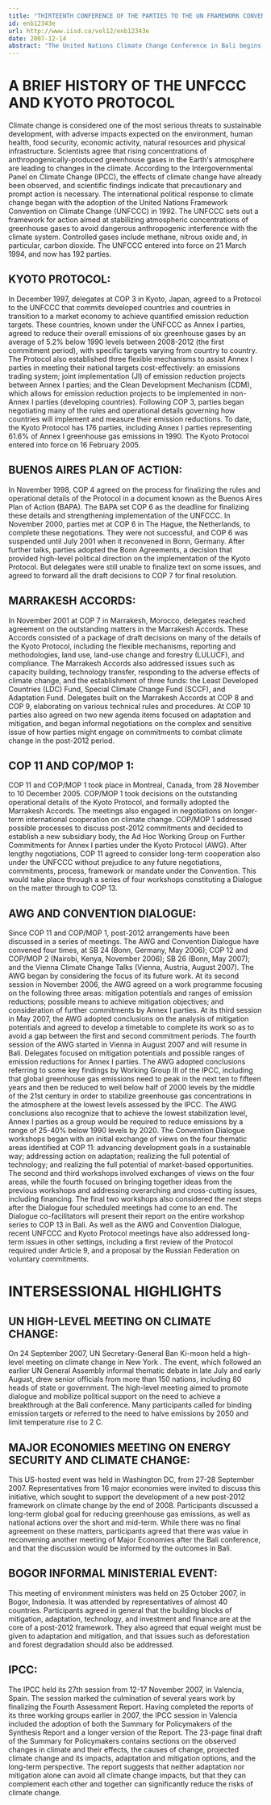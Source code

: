 ```yaml
---
title: "THIRTEENTH CONFERENCE OF THE PARTIES TO THE UN FRAMEWORK CONVENTION ON CLIMATE CHANGE AND THIRD MEETING OF THE PARTIES TO THE KYOTO PROTOCOL: 3-14 DECEMBER 2007"
id: enb12343e
url: http://www.iisd.ca/vol12/enb12343e
date: 2007-12-14
abstract: "The United Nations Climate Change Conference in Bali begins today and will continue until 14 December. The event includes the thirteenth Conference of the Parties (COP 13) to the UN Framework Convention on Climate Change (UNFCCC) and third Conference of the Parties serving as the Meeting of Parties to the Kyoto Protocol (COP/MOP 3) . In addition, the twenty-seventh sessions of the Subsidiary Body for Implementation (SBI 27) and Subsidiary Body for Scientific and Technological Advice (SBSTA 27) will be held, as well as the resumed fourth session of the Ad Hoc Working Group on Further Commitments for Annex I Parties under the Kyoto Protocol (AWG 4). A joint COP and COP/MOP high-level segment will take place from 12-14 December. Delegates will deliberate on a wide range of topics and agenda items, with a major focus being post-2012, when the Kyoto Protocol's first commitment period expires. In particular, delegates will seek to agree on a negotiating process to finalize a post-2012 regime. Other issues that will be taken up include the Kyoto Protocol's flexible mechanisms, reducing emissions from deforestation in developing countries, technology transfer, financial issues, and issues relating to adaptation, including the Adaptation Fund. A large number of side events, parallel events and other meetings organized by various stakeholders will also take place on the margins of the official UN negotiations."
---
```


# A BRIEF HISTORY OF THE UNFCCC AND KYOTO PROTOCOL

Climate change is considered one of the most serious threats to sustainable development, with adverse impacts expected on the environment, human health, food security, economic activity, natural resources and physical infrastructure. Scientists agree that rising concentrations of anthropogenically-produced greenhouse gases in the Earth's atmosphere are leading to changes in the climate. According to the Intergovernmental Panel on Climate Change (IPCC), the effects of climate change have already been observed, and scientific findings indicate that precautionary and prompt action is necessary. The international political response to climate change began with the adoption of the United Nations Framework Convention on Climate Change (UNFCCC) in 1992. The UNFCCC sets out a framework for action aimed at stabilizing atmospheric concentrations of greenhouse gases to avoid dangerous anthropogenic interference with the climate system. Controlled gases include methane, nitrous oxide and, in particular, carbon dioxide. The UNFCCC entered into force on 21 March 1994, and now has 192 parties.

## KYOTO PROTOCOL:

In December 1997, delegates at COP 3 in Kyoto, Japan, agreed to a Protocol to the UNFCCC that commits developed countries and countries in transition to a market economy to achieve quantified emission reduction targets. These countries, known under the UNFCCC as Annex I parties, agreed to reduce their overall emissions of six greenhouse gases by an average of 5.2% below 1990 levels between 2008-2012 (the first commitment period), with specific targets varying from country to country. The Protocol also established three flexible mechanisms to assist Annex I parties in meeting their national targets cost-effectively: an emissions trading system; joint implementation (JI) of emission reduction projects between Annex I parties; and the Clean Development Mechanism (CDM), which allows for emission reduction projects to be implemented in non-Annex I parties (developing countries). Following COP 3, parties began negotiating many of the rules and operational details governing how countries will implement and measure their emission reductions. To date, the Kyoto Protocol has 176 parties, including Annex I parties representing 61.6% of Annex I greenhouse gas emissions in 1990. The Kyoto Protocol entered into force on 16 February 2005.

## BUENOS AIRES PLAN OF ACTION:

In November 1998, COP 4 agreed on the process for finalizing the rules and operational details of the Protocol in a document known as the Buenos Aires Plan of Action (BAPA). The BAPA set COP 6 as the deadline for finalizing these details and strengthening implementation of the UNFCCC. In November 2000, parties met at COP 6 in The Hague, the Netherlands, to complete these negotiations. They were not successful, and COP 6 was suspended until July 2001 when it reconvened in Bonn, Germany. After further talks, parties adopted the Bonn Agreements, a decision that provided high-level political direction on the implementation of the Kyoto Protocol. But delegates were still unable to finalize text on some issues, and agreed to forward all the draft decisions to COP 7 for final resolution.

## MARRAKESH ACCORDS:

In November 2001 at COP 7 in Marrakesh, Morocco, delegates reached agreement on the outstanding matters in the Marrakesh Accords. These Accords consisted of a package of draft decisions on many of the details of the Kyoto Protocol, including the flexible mechanisms, reporting and methodologies, land use, land-use change and forestry (LULUCF), and compliance. The Marrakesh Accords also addressed issues such as capacity building, technology transfer, responding to the adverse effects of climate change, and the establishment of three funds: the Least Developed Countries (LDC) Fund, Special Climate Change Fund (SCCF), and Adaptation Fund. Delegates built on the Marrakesh Accords at COP 8 and COP 9, elaborating on various technical rules and procedures. At COP 10 parties also agreed on two new agenda items focused on adaptation and mitigation, and began informal negotiations on the complex and sensitive issue of how parties might engage on commitments to combat climate change in the post-2012 period.

## COP 11 AND COP/MOP 1:

COP 11 and COP/MOP 1 took place in Montreal, Canada, from 28 November to 10 December 2005. COP/MOP 1 took decisions on the outstanding operational details of the Kyoto Protocol, and formally adopted the Marrakesh Accords. The meetings also engaged in negotiations on longer-term international cooperation on climate change. COP/MOP 1 addressed possible processes to discuss post-2012 commitments and decided to establish a new subsidiary body, the Ad Hoc Working Group on Further Commitments for Annex I parties under the Kyoto Protocol (AWG). After lengthy negotiations, COP 11 agreed to consider long-term cooperation also under the UNFCCC without prejudice to any future negotiations, commitments, process, framework or mandate under the Convention. This would take place through a series of four workshops constituting a Dialogue on the matter through to COP 13.

## AWG AND CONVENTION DIALOGUE:

Since COP 11 and COP/MOP 1, post-2012 arrangements have been discussed in a series of meetings. The AWG and Convention Dialogue have convened four times, at SB 24 (Bonn, Germany, May 2006); COP 12 and COP/MOP 2 (Nairobi, Kenya, November 2006); SB 26 (Bonn, May 2007); and the Vienna Climate Change Talks (Vienna, Austria, August 2007). The AWG began by considering the focus of its future work. At its second session in November 2006, the AWG agreed on a work programme focusing on the following three areas: mitigation potentials and ranges of emission reductions; possible means to achieve mitigation objectives; and consideration of further commitments by Annex I parties. At its third session in May 2007, the AWG adopted conclusions on the analysis of mitigation potentials and agreed to develop a timetable to complete its work so as to avoid a gap between the first and second commitment periods. The fourth session of the AWG started in Vienna in August 2007 and will resume in Bali. Delegates focused on mitigation potentials and possible ranges of emission reductions for Annex I parties. The AWG adopted conclusions referring to some key findings by Working Group III of the IPCC, including that global greenhouse gas emissions need to peak in the next ten to fifteen years and then be reduced to well below half of 2000 levels by the middle of the 21st century in order to stabilize greenhouse gas concentrations in the atmosphere at the lowest levels assessed by the IPCC. The AWG conclusions also recognize that to achieve the lowest stabilization level, Annex I parties as a group would be required to reduce emissions by a range of 25-40% below 1990 levels by 2020. The Convention Dialogue workshops began with an initial exchange of views on the four thematic areas identified at COP 11: advancing development goals in a sustainable way; addressing action on adaptation; realizing the full potential of technology; and realizing the full potential of market-based opportunities. The second and third workshops involved exchanges of views on the four areas, while the fourth focused on bringing together ideas from the previous workshops and addressing overarching and cross-cutting issues, including financing. The final two workshops also considered the next steps after the Dialogue four scheduled meetings had come to an end. The Dialogue co-facilitators will present their report on the entire workshop series to COP 13 in Bali. As well as the AWG and Convention Dialogue, recent UNFCCC and Kyoto Protocol meetings have also addressed long-term issues in other settings, including a first review of the Protocol required under Article 9, and a proposal by the Russian Federation on voluntary commitments.

# INTERSESSIONAL HIGHLIGHTS

## UN HIGH-LEVEL MEETING ON CLIMATE CHANGE:

On 24 September 2007, UN Secretary-General Ban Ki-moon held a high-level meeting on climate change in New York . The event, which followed an earlier UN General Assembly informal thematic debate in late July and early August, drew senior officials from more than 150 nations, including 80 heads of state or government. The high-level meeting aimed to promote dialogue and mobilize political support on the need to achieve a breakthrough at the Bali conference. Many participants called for binding emission targets or referred to the need to halve emissions by 2050 and limit temperature rise to 2 C.

## MAJOR ECONOMIES MEETING ON ENERGY SECURITY AND CLIMATE CHANGE:

This US-hosted event was held in Washington DC, from 27-28 September 2007. Representatives from 16 major economies were invited to discuss this initiative, which sought to support the development of a new post-2012 framework on climate change by the end of 2008. Participants discussed a long-term global goal for reducing greenhouse gas emissions, as well as national actions over the short and mid-term. While there was no final agreement on these matters, participants agreed that there was value in reconvening another meeting of Major Economies after the Bali conference, and that the discussion would be informed by the outcomes in Bali.

## BOGOR INFORMAL MINISTERIAL EVENT:

This meeting of environment ministers was held on 25 October 2007, in Bogor, Indonesia. It was attended by representatives of almost 40 countries. Participants agreed in general that the building blocks of mitigation, adaptation, technology, and investment and finance are at the core of a post-2012 framework. They also agreed that equal weight must be given to adaptation and mitigation, and that issues such as deforestation and forest degradation should also be addressed.

## IPCC:

The IPCC held its 27th session from 12-17 November 2007, in Valencia, Spain. The session marked the culmination of several years work by finalizing the Fourth Assessment Report. Having completed the reports of its three working groups earlier in 2007, the IPCC session in Valencia included the adoption of both the Summary for Policymakers of the Synthesis Report and a longer version of the Report. The 23-page final draft of the Summary for Policymakers contains sections on the observed changes in climate and their effects, the causes of change, projected climate change and its impacts, adaptation and mitigation options, and the long-term perspective. The report suggests that neither adaptation nor mitigation alone can avoid all climate change impacts, but that they can complement each other and together can significantly reduce the risks of climate change.